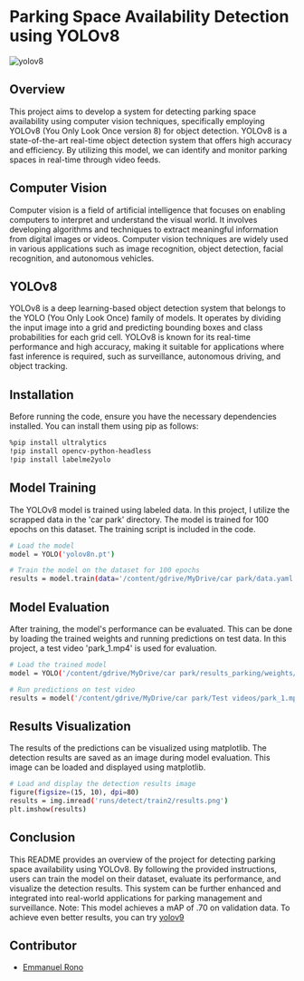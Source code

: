 # Parking Space Availability Detection using YOLOv8
![yolov8](https://images.app.goo.gl/rjEXiTa1ucS97efC8)
## Overview
This project aims to develop a system for detecting parking space availability using computer vision techniques, specifically employing YOLOv8 (You Only Look Once version 8) for object detection. YOLOv8 is a state-of-the-art real-time object detection system that offers high accuracy and efficiency. By utilizing this model, we can identify and monitor parking spaces in real-time through video feeds.

## Computer Vision
Computer vision is a field of artificial intelligence that focuses on enabling computers to interpret and understand the visual world. It involves developing algorithms and techniques to extract meaningful information from digital images or videos. Computer vision techniques are widely used in various applications such as image recognition, object detection, facial recognition, and autonomous vehicles.

## YOLOv8
YOLOv8 is a deep learning-based object detection system that belongs to the YOLO (You Only Look Once) family of models. It operates by dividing the input image into a grid and predicting bounding boxes and class probabilities for each grid cell. YOLOv8 is known for its real-time performance and high accuracy, making it suitable for applications where fast inference is required, such as surveillance, autonomous driving, and object tracking.

## Installation
Before running the code, ensure you have the necessary dependencies installed. You can install them using pip as follows:

```bash
%pip install ultralytics
!pip install opencv-python-headless
!pip install labelme2yolo

```
## Model Training
The YOLOv8 model is trained using labeled data. In this project, I utilize the scrapped data in the 'car park' directory. The model is trained for 100 epochs on this dataset. The training script is included in the code.

```bash
# Load the model
model = YOLO('yolov8n.pt')

# Train the model on the dataset for 100 epochs
results = model.train(data='/content/gdrive/MyDrive/car park/data.yaml', epochs=100)

```

## Model Evaluation
After training, the model's performance can be evaluated. This can be done by loading the trained weights and running predictions on test data. In this project, a test video 'park_1.mp4' is used for evaluation.

```bash
# Load the trained model
model = YOLO('/content/gdrive/MyDrive/car park/results_parking/weights/best.pt')

# Run predictions on test video
results = model('/content/gdrive/MyDrive/car park/Test videos/park_1.mp4', show=True, save=True)
```

## Results Visualization
The results of the predictions can be visualized using matplotlib. The detection results are saved as an image during model evaluation. This image can be loaded and displayed using matplotlib.

```bash
# Load and display the detection results image
figure(figsize=(15, 10), dpi=80)
results = img.imread('runs/detect/train2/results.png')
plt.imshow(results)
```

## Conclusion
This README provides an overview of the project for detecting parking space availability using YOLOv8. By following the provided instructions, users can train the model on their dataset, evaluate its performance, and visualize the detection results. This system can be further enhanced and integrated into real-world applications for parking management and surveillance.
Note: This model achieves a mAP of .70 on validation data. To achieve even better results, you can try [yolov9](https://github.com/WongKinYiu/yolov9)

## Contributor
- [Emmanuel Rono](https://github.com/marttech26)
